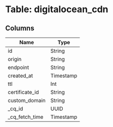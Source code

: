 
# Table: digitalocean_cdn

## Columns
| Name        | Type           |
| ------------- | ------------- |
|id|String|
|origin|String|
|endpoint|String|
|created_at|Timestamp|
|ttl|Int|
|certificate_id|String|
|custom_domain|String|
|_cq_id|UUID|
|_cq_fetch_time|Timestamp|
